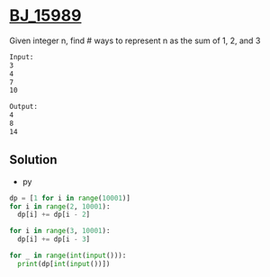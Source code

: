 # [BJ_15989](https://acmicpc.net/problem/15989)

Given integer n, find # ways to represent n as the sum of 1, 2, and 3

```txt
Input:
3
4
7
10

Output:
4
8
14
```

## Solution

* py

```py
dp = [1 for i in range(10001)]
for i in range(2, 10001):
  dp[i] += dp[i - 2]

for i in range(3, 10001):
  dp[i] += dp[i - 3]

for _ in range(int(input())):
  print(dp[int(input())])
```
